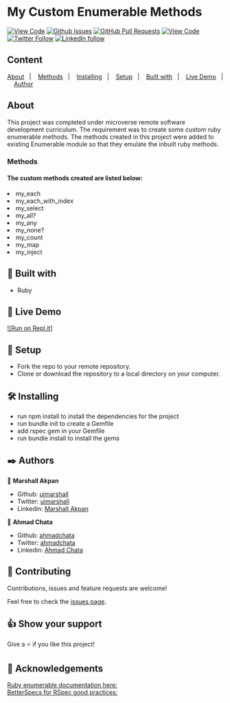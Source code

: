 # My Custom Enumerable Methods
  
[![View Code](https://img.shields.io/badge/View%20-Code-green)](https://github.com/uimarshall/enumerable-methods/tree/feature/feature_custom_enumerable_methods)
[![Github Issues](https://img.shields.io/badge/GitHub-Issues-orange)](https://github.com/uimarshall/enumerable-methods/issues)
[![GitHub Pull Requests](https://img.shields.io/badge/GitHub-Pull%20Requests-blue)](https://github.com/uimarshall/enumerable-methods/pulls)
[![View Code](https://img.shields.io/badge/Github-Author-black)](https://github.com/uimarshall)
[![Twitter Follow](https://img.shields.io/badge/Twitter-Marshall-%231DA1F2)](https://twitter.com/uimarshall)
[![LinkedIn follow](https://img.shields.io/badge/LinkedIn-Marshall-%232867B2)](https://www.linkedin.com/in/marshall-akpan-19745526/)


## Content

<a text-align="center" href="#about">About</a>&nbsp;&nbsp;&nbsp;|&nbsp;&nbsp;&nbsp;
<a href="#method">Methods</a>&nbsp;&nbsp;&nbsp;|&nbsp;&nbsp;&nbsp;
<a href="#ins">Installing</a>&nbsp;&nbsp;&nbsp;|&nbsp;&nbsp;&nbsp;
<a href="#set">Setup</a>&nbsp;&nbsp;&nbsp;|&nbsp;&nbsp;&nbsp;
<a href="#with">Built with</a>&nbsp;&nbsp;&nbsp;|&nbsp;&nbsp;&nbsp;
<a href="#ldl">Live Demo</a>&nbsp;&nbsp;&nbsp;|&nbsp;&nbsp;&nbsp;
<a href="#author">Author</a>


## About <a name = "about"></a>
This project was completed under microverse remote software development curriculum. The requirement was to create some custom ruby enumerable methods. The methods created in this project were added to existing Enumerable module so that they emulate the inbuilt ruby methods. 

<h3>Methods <a name = "method"></a></h3>
<h4>The custom methods created are listed below:</h4>
<li>my_each</li>
<li>my_each_with_index</li>
<li>my_select</li>
<li>my_all?</li>
<li>my_any</li>
<li>my_none?</li>
<li>my_count</li>
<li>my_map</li>
<li>my_inject</li>

## 🔧 Built with<a name = "with"></a>

- Ruby

## 🔴 Live Demo <a name = "ldl"></a>


[![Run on Repl.it]](https://repl.it/@uimarshall/My-custom-enumerable-methods#main.rb)

## 🔨 Setup <a name = "set"></a>

- Fork the repo to your remote repository.
- Clone or download the repository to a local directory on your computer.

## 🛠 Installing <a name = "ins"></a>

- run npm install to install the dependencies for the project
- run bundle init to create a Gemfile
- add rspec gem in your Gemfile
- run bundle install to install the gems

## ✒️  Authors <a name = "author"></a>

👤 **Marshall Akpan**

- Github: [uimarshall](https://github.com/uimarshall)
- Twitter: [uimarshall](https://twitter.com/uimarshall)
- Linkedin: [Marshall Akpan](https://www.linkedin.com/in/marshall-akpan-19745526/)

👤 **Ahmad Chata**

- Github: [ahmadchata](https://github.com/ahmadchata)
- Twitter: [ahmadchata](https://twitter.com/ahmadchata)
- Linkedin: [Ahmad Chata](https://www.linkedin.com/in/ahmad-chata-957b9b51/)

## 🤝 Contributing

Contributions, issues and feature requests are welcome!

Feel free to check the [issues page](https://github.com/uimarshall/enumerable-methods/issues).


## 👍 Show your support

Give a ⭐️ if you like this project!

## :clap: Acknowledgements
[Ruby enumerable documentation here:](https://ruby-doc.org/core-2.7.1/Enumerable.html)<br>
[BetterSpecs for RSpec good practices:](http://www.betterspecs.org/br/#contexts)